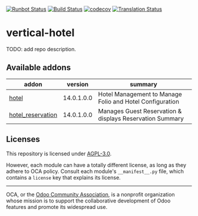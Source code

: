 [![Runbot Status](https://runbot.odoo-community.org/runbot/badge/flat/157/14.0.svg)](https://runbot.odoo-community.org/runbot/repo/github-com-oca-vertical-hotel-157)
[![Build Status](https://travis-ci.com/OCA/vertical-hotel.svg?branch=14.0)](https://travis-ci.com/OCA/vertical-hotel)
[![codecov](https://codecov.io/gh/OCA/vertical-hotel/branch/14.0/graph/badge.svg)](https://codecov.io/gh/OCA/vertical-hotel)
[![Translation Status](https://translation.odoo-community.org/widgets/vertical-hotel-14-0/-/svg-badge.svg)](https://translation.odoo-community.org/engage/vertical-hotel-14-0/?utm_source=widget)

<!-- /!\ do not modify above this line -->

# vertical-hotel

TODO: add repo description.

<!-- /!\ do not modify below this line -->

<!-- prettier-ignore-start -->

[//]: # (addons)

Available addons
----------------
addon | version | summary
--- | --- | ---
[hotel](hotel/) | 14.0.1.0.0 | Hotel Management to Manage Folio and Hotel Configuration
[hotel_reservation](hotel_reservation/) | 14.0.1.0.0 | Manages Guest Reservation & displays Reservation Summary

[//]: # (end addons)

<!-- prettier-ignore-end -->

## Licenses

This repository is licensed under [AGPL-3.0](LICENSE).

However, each module can have a totally different license, as long as they adhere to OCA
policy. Consult each module's `__manifest__.py` file, which contains a `license` key
that explains its license.

----

OCA, or the [Odoo Community Association](http://odoo-community.org/), is a nonprofit
organization whose mission is to support the collaborative development of Odoo features
and promote its widespread use.
